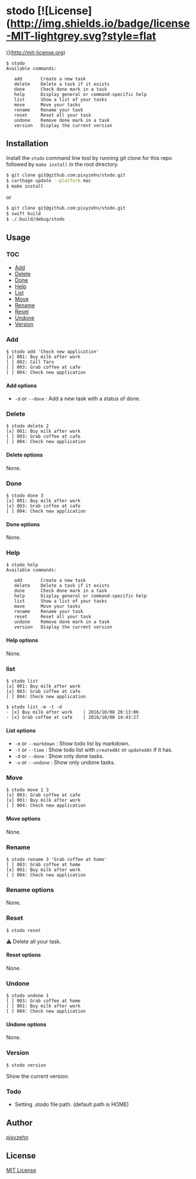 # stodo [![License](http://img.shields.io/badge/license-MIT-lightgrey.svg?style=flat
)](http://mit-license.org)

```
$ stodo
Available commands:

   add       Create a new task
   delete    Delete a task if it exists
   done      Check done mark in a task
   help      Display general or command-specific help
   list      Show a list of your tasks
   move      Move your tasks
   rename    Rename your task
   reset     Reset all your task
   undone    Remove done mark in a task
   version   Display the current version
```

## Installation

Install the `stodo` command line tool by running git clone for this repo followed by `make install` in the root directory.
```sh
$ git clone git@github.com:pixyzehn/stodo.git
$ carthage update --platform mac
$ make install
```
or
```sh
$ git clone git@github.com:pixyzehn/stodo.git
$ swift build
$ ./.build/debug/stodo
```

## Usage

### TOC
- [Add](https://github.com/pixyzehn/stodo#add)
- [Delete](https://github.com/pixyzehn/stodo#delete)
- [Done](https://github.com/pixyzehn/stodo#done)
- [Help](https://github.com/pixyzehn/stodo#help)
- [List](https://github.com/pixyzehn/stodo#list)
- [Move](https://github.com/pixyzehn/stodo#move)
- [Rename](https://github.com/pixyzehn/stodo#rename)
- [Reset](https://github.com/pixyzehn/stodo#reset)
- [Undone](https://github.com/pixyzehn/stodo#undone)
- [Version](https://github.com/pixyzehn/stodo#version)

### Add
```
$ stodo add 'Check new application'
[x] 001: Buy milk after work
[ ] 002: Call Taro
[ ] 003: Grab coffee at cafe
[ ] 004: Check new application
```

#### Add options
- `-d` or `--done` : Add a new task with a status of done.

### Delete
```
$ stodo delete 2
[x] 001: Buy milk after work
[ ] 003: Grab coffee at cafe
[ ] 004: Check new application
```

#### Delete options
None.

### Done
```
$ stodo done 3
[x] 001: Buy milk after work
[x] 003: Grab coffee at cafe
[ ] 004: Check new application
```

#### Done options
None.

### Help
```
$ stodo help
Available commands:

   add       Create a new task
   delete    Delete a task if it exists
   done      Check done mark in a task
   help      Display general or command-specific help
   list      Show a list of your tasks
   move      Move your tasks
   rename    Rename your task
   reset     Reset all your task
   undone    Remove done mark in a task
   version   Display the current version
```

#### Help options
None.

### list
```
$ stodo list
[x] 001: Buy milk after work
[x] 003: Grab coffee at cafe
[ ] 004: Check new application

$ stodo list -m -t -d
- [x] Buy milk after work    | 2016/10/08 20:13:06
- [x] Grab coffee at cafe    | 2016/10/08 14:43:27
```
#### List options
- `-m` or `--markdown` : Show todo list by markdown.
- `-t` or `--time` : Show todo list with `createdAt` or `updatedAt` if it has.
- `-d` or `--done` : Show only done tasks.
- `-u` or `--undone` : Show only undone tasks.

### Move
```
$ stodo move 1 3
[x] 003: Grab coffee at cafe
[x] 001: Buy milk after work
[ ] 004: Check new application
```

#### Move options
None.

### Rename
```
$ stodo rename 3 'Grab coffee at home'
[ ] 003: Grab coffee at home
[x] 001: Buy milk after work
[ ] 004: Check new application
```

### Rename options
None.

### Reset
```
$ stodo reset
```
:warning: Delete all your task.

#### Reset options
None.

### Undone
```
$ stodo undone 1
[ ] 003: Grab coffee at home
[ ] 001: Buy milk after work
[ ] 004: Check new application
```

#### Undone options
None.

### Version
```
$ stodo version
```
Show the current version.

### Todo
- Setting .stodo file path. (default path is HOME)

## Author
[pixyzehn](https://github.com/pixyzehn)

## License
[MIT License](https://github.com/pixyzehn/stodo/blob/master/LICENSE)
